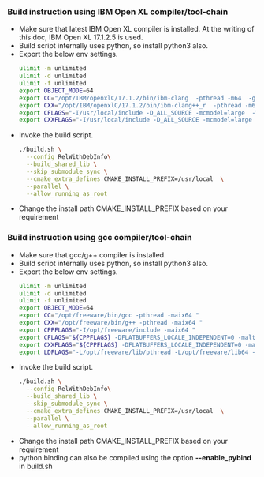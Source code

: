 ### Build instruction using IBM Open XL compiler/tool-chain
* Make sure that latest IBM Open XL compiler is installed. At the writing of this doc, IBM Open XL 17.1.2.5 is used.
* Build script internally uses python, so install python3 also.
* Export the below env settings.
  ```bash
  ulimit -m unlimited
  ulimit -d unlimited
  ulimit -f unlimited
  export OBJECT_MODE=64
  export CC="/opt/IBM/openxlC/17.1.2/bin/ibm-clang  -pthread -m64  -g " 
  export CXX="/opt/IBM/openxlC/17.1.2/bin/ibm-clang++_r  -pthread -m64 -g "
  export CFLAGS="-I/usr/local/include -D_ALL_SOURCE -mcmodel=large  -Wno-deprecate-lax-vec-conv-all  -Wno-unused-but-set-variable -Wno-unused-command-line-argument -maltivec -mvsx  -Wno-unused-variable -Wno-unused-parameter -Wno-sign-compare "
  export CXXFLAGS="-I/usr/local/include -D_ALL_SOURCE -mcmodel=large -Wno-deprecate-lax-vec-conv-all -Wno-unused-but-set-variable -Wno-unused-command-line-argument -maltivec -mvsx  -Wno-unused-variable -Wno-unused-parameter -Wno-sign-compare"
  ``` 
- Invoke the build script. 
  ```bash
  ./build.sh \
	--config RelWithDebInfo\
	--build_shared_lib \
	--skip_submodule_sync \
	--cmake_extra_defines CMAKE_INSTALL_PREFIX=/usr/local  \
	--parallel \
	--allow_running_as_root
  ```
- Change the install path CMAKE_INSTALL_PREFIX based on your requirement
  
### Build instruction using gcc compiler/tool-chain
* Make sure that gcc/g++ compiler is installed.
* Build script internally uses python, so install python3 also.
* Export the below env settings.
  ```bash
  ulimit -m unlimited
  ulimit -d unlimited
  ulimit -f unlimited
  export OBJECT_MODE=64
  export CC="/opt/freeware/bin/gcc -pthread -maix64 "
  export CXX="/opt/freeware/bin/g++ -pthread -maix64 "
  export CPPFLAGS="-I/opt/freeware/include -maix64 "
  export CFLAGS="${CPPFLAGS} -DFLATBUFFERS_LOCALE_INDEPENDENT=0 -maltivec -mvsx -Wl,-bbigtoc -Wno-unused-variable -Wno-unused-parameter -Wno-sign-compare -fno-extern-tls-init  -Wl,-berok "
  export CXXFLAGS="${CPPFLAGS} -DFLATBUFFERS_LOCALE_INDEPENDENT=0 -maltivec -mvsx -Wl,-bbigtoc -Wno-unused-variable -Wno-unused-parameter -Wno-sign-compare -fno-extern-tls-init -Wl,-berok"
  export LDFLAGS="-L/opt/freeware/lib/pthread -L/opt/freeware/lib64 -L/opt/freeware/lib -lpython3.9"
  ``` 
- Invoke the build script. 
  ```bash
  ./build.sh \
	--config RelWithDebInfo\
	--build_shared_lib \
	--skip_submodule_sync \
	--cmake_extra_defines CMAKE_INSTALL_PREFIX=/usr/local  \
	--parallel \
	--allow_running_as_root
  ```
- Change the install path CMAKE_INSTALL_PREFIX based on your requirement
- python binding can also be compiled using the option  **--enable_pybind** in build.sh

  

